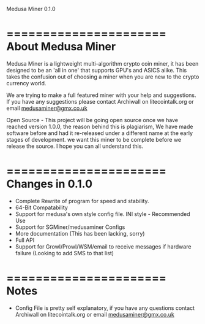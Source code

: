Medusa Miner 0.1.0

======================
About Medusa Miner
======================
Medusa Miner is a lightweight multi-algorithm crypto coin miner, it has been designed to be an 'all in one' that supports GPU's and ASICS alike. 
This takes the confusion out of choosing a miner when you are new to the crypto currency world.

We are trying to make a full featured miner with your help and suggestions. If you have any suggestions please contact Archiwall on litecointalk.org or email medusaminer@gmx.co.uk

Open Source - This project will be going open source once we have reached version 1.0.0, the reason behind this is plagiarism, We have made software before and had it re-released under a different name at the early stages of development.
we want this miner to be complete before we release the source. I hope you can all understand this.

======================
Changes in 0.1.0
======================
+ Complete Rewrite of program for speed and stability.
+ 64-Bit Compatability
+ Support for medusa's own style config file. INI style - Recommended Use
+ Support for SGMiner/medusaminer Configs
+ More documentation (This has been lacking, sorry)
+ Full API
+ Support for Growl/Prowl/WSM/email to receive messages if hardware failure (Looking to add SMS to that list)

======================
Notes
======================
- Config File is pretty self explanatory, if you have any questions contact Archiwall on litecointalk.org or email medusaminer@gmx.co.uk


